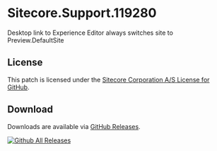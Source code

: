 # Sitecore.Support.119280
Desktop link to Experience Editor always switches site to Preview.DefaultSite

## License  
This patch is licensed under the [Sitecore Corporation A/S License for GitHub](https://github.com/sitecoresupport/Sitecore.Support.119280/blob/master/LICENSE).  

## Download  
Downloads are available via [GitHub Releases](https://github.com/sitecoresupport/Sitecore.Support.119280/releases).  

[![Github All Releases](https://img.shields.io/github/downloads/SitecoreSupport/Sitecore.Support.119280/total.svg)](https://github.com/SitecoreSupport/Sitecore.Support.119280/releases)
